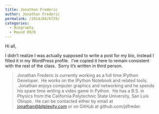 ```yaml
---
title: Jonathan Frederic
author: Jonathan Frederic
permalink: /2014/04/6725/
categories:
  - Biography
  - Round 09/0
---
```

Hi all,

I didn&#8217;t realize I was actually supposed to write a post for my bio, instead I filled it in my WordPress profile.  I&#8217;ve copied it here to remain consistent with the rest of the class.  Sorry it&#8217;s written in third person.

> Jonathan Frederic is currently working as a full time IPython Developer.  He works on the IPython Notebook and related tools.  Jonathan enjoys computer graphics and networking and he spends his spare time writing a video game in Python.  He has a B.S. in Physics from the California Polytechnic State University, San Luis Obispo.  He can be contacted either by email at jonathan@bitplexity.com or on GitHub at github.com/jdfreder.
